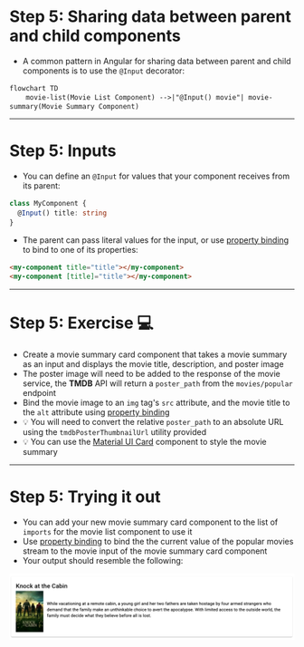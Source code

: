 # Step 5: Sharing data between parent and child components

<div class="dense">

- A common pattern in Angular for sharing data between parent and child components is to use the `@Input` decorator:

</div>

```mermaid
flowchart TD
    movie-list(Movie List Component) -->|"@Input() movie"| movie-summary(Movie Summary Component)
```

---

# Step 5: Inputs

<div class="dense">

- You can define an `@Input` for values that your component receives from its parent:

```typescript
class MyComponent {
  @Input() title: string
}
```

- The parent can pass literal values for the input, or use [property binding](https://angular.io/guide/property-binding) to bind to one of its properties:

```html
<my-component title="title"></my-component>
<my-component [title]="title"></my-component>
```

</div>

---

# Step 5: Exercise 💻

<div class="dense">

- Create a movie summary card component that takes a movie summary as an input and displays the movie title, description, and poster image
- The poster image will need to be added to the response of the movie service, the **TMDB** API will return a `poster_path` from the `movies/popular` endpoint
- Bind the movie image to an `img` tag's `src` attribute, and the movie title to the `alt` attribute using [property binding](https://angular.io/guide/property-binding)
- 💡 You will need to convert the relative `poster_path` to an absolute URL using the `tmdbPosterThumbnailUrl` utility provided
- 💡 You can use the [Material UI Card](https://material.angular.io/components/card/overview) component to style the movie summary

</div>

---

# Step 5: Trying it out

<div class="dense">

- You can add your new movie summary card component to the list of `imports` for the movie list component to use it
- Use [property binding](https://angular.io/guide/property-binding) to bind the the current value of the popular movies stream to the movie input of the movie summary card component
- Your output should resemble the following:

<img src="images/movie-summary-card.png" alt="Screenshot of movie summary card" />

</div>
